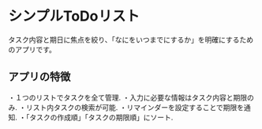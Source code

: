 # シンプルToDoリスト
タスク内容と期日に焦点を絞り、「なにをいつまでにするか」を明確にするためのアプリです。
## アプリの特徴
・１つのリストでタスクを全て管理. 
・入力に必要な情報はタスク内容と期限のみ. 
・リスト内タスクの検索が可能. 
・リマインダーを設定することで期限を通知. 
・「タスクの作成順」「タスクの期限順」にソート. 
